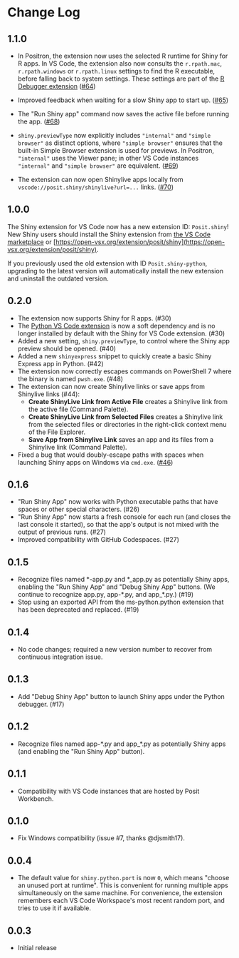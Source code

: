 # Change Log

## 1.1.0

- In Positron, the extension now uses the selected R runtime for Shiny for R apps. In VS Code, the extension also now consults the `r.rpath.mac`, `r.rpath.windows` or `r.rpath.linux` settings to find the R executable, before falling back to system settings. These settings are part of the [R Debugger extension](https://marketplace.visualstudio.com/items?itemName=RDebugger.r-debugger) ([#64](https://github.com/posit-dev/shiny-vscode/pull/64))

- Improved feedback when waiting for a slow Shiny app to start up. ([#65](https://github.com/posit-dev/shiny-vscode/pull/65))

- The "Run Shiny app" command now saves the active file before running the app. ([#68](https://github.com/posit-dev/shiny-vscode/pull/68))

- `shiny.previewType` now explicitly includes `"internal"` and `"simple browser"` as distinct options, where `"simple browser"` ensures that the built-in Simple Browser extension is used for previews. In Positron, `"internal"` uses the Viewer pane; in other VS Code instances `"internal"` and `"simple browser"` are equivalent. ([#69](https://github.com/posit-dev/shiny-vscode/pull/69))

- The extension can now open Shinylive apps locally from `vscode://posit.shiny/shinylive?url=...` links. ([#70](https://github.com/posit-dev/shiny-vscode/pull/70))

## 1.0.0

The Shiny extension for VS Code now has a new extension ID: `Posit.shiny`! New Shiny users should install the Shiny extension from [the VS Code marketplace](https://marketplace.visualstudio.com/items?itemName=Posit.shiny) or [https://open-vsx.org/extension/posit/shiny](https://open-vsx.org/extension/posit/shiny).

If you previously used the old extension with ID `Posit.shiny-python`, upgrading to the latest version will automatically install the new extension and uninstall the outdated version.

## 0.2.0

- The extension now supports Shiny for R apps. (#30)
- The [Python VS Code extension](https://marketplace.visualstudio.com/items?itemName=ms-python.python) is now a soft dependency and is no longer installed by default with the Shiny for VS Code extension. (#30)
- Added a new setting, `shiny.previewType`, to control where the Shiny app preview should be opened. (#40)
- Added a new `shinyexpress` snippet to quickly create a basic Shiny Express app in Python. (#42)
- The extension now correctly escapes commands on PowerShell 7 where the binary is named `pwsh.exe`. (#48)
- The extension can now create Shinylive links or save apps from Shinylive links (#44):
  - **Create ShinyLive Link from Active File** creates a Shinylive link from the active file (Command Palette).
  - **Create ShinyLive Link from Selected Files** creates a Shinylive link from the selected files or directories in the right-click context menu of the File Explorer.
  - **Save App from Shinylive Link** saves an app and its files from a Shinylive link (Command Palette).
- Fixed a bug that would doubly-escape paths with spaces when launching Shiny apps on Windows via `cmd.exe`. ([#46](https://github.com/posit-dev/shiny-vscode/issues/46))

## 0.1.6

- "Run Shiny App" now works with Python executable paths that have spaces or other special characters. (#26)
- "Run Shiny App" now starts a fresh console for each run (and closes the last console it started), so that the app's output is not mixed with the output of previous runs. (#27)
- Improved compatibility with GitHub Codespaces. (#27)

## 0.1.5

- Recognize files named \*-app.py and \*\_app.py as potentially Shiny apps, enabling the "Run Shiny App" and "Debug Shiny App" buttons. (We continue to recognize app.py, app-\*.py, and app\_\*.py.) (#19)
- Stop using an exported API from the ms-python.python extension that has been deprecated and replaced. (#19)

## 0.1.4

- No code changes; required a new version number to recover from continuous integration issue.

## 0.1.3

- Add "Debug Shiny App" button to launch Shiny apps under the Python debugger. (#17)

## 0.1.2

- Recognize files named app-\*.py and app\_\*.py as potentially Shiny apps (and enabling the "Run Shiny App" button).

## 0.1.1

- Compatibility with VS Code instances that are hosted by Posit Workbench.

## 0.1.0

- Fix Windows compatibility (issue #7, thanks @djsmith17).

## 0.0.4

- The default value for `shiny.python.port` is now `0`, which means "choose an unused port at runtime". This is convenient for running multiple apps simultaneously on the same machine. For convenience, the extension remembers each VS Code Workspace's most recent random port, and tries to use it if available.

## 0.0.3

- Initial release
